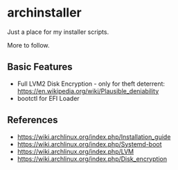 # archinstaller
Just a place for my installer scripts.

More to follow.

## Basic Features
* Full LVM2 Disk Encryption - only for theft deterrent: https://en.wikipedia.org/wiki/Plausible_deniability
* bootctl for EFI Loader

## References
* https://wiki.archlinux.org/index.php/Installation_guide
* https://wiki.archlinux.org/index.php/Systemd-boot
* https://wiki.archlinux.org/index.php/LVM
* https://wiki.archlinux.org/index.php/Disk_encryption
